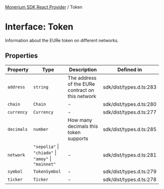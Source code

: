 [Monerium SDK React Provider](../README.md) / Token

# Interface: Token

Information about the EURe token on different networks.

## Properties

| Property   | Type                                                 | Description                                      | Defined in              |
| ---------- | ---------------------------------------------------- | ------------------------------------------------ | ----------------------- |
| `address`  | `string`                                             | The address of the EURe contract on this network | sdk/dist/types.d.ts:283 |
| `chain`    | `Chain`                                              | -                                                | sdk/dist/types.d.ts:280 |
| `currency` | `Currency`                                           | -                                                | sdk/dist/types.d.ts:277 |
| `decimals` | `number`                                             | How many decimals this token supports            | sdk/dist/types.d.ts:285 |
| `network`  | `"sepolia"` \| `"chiado"` \| `"amoy"` \| `"mainnet"` | -                                                | sdk/dist/types.d.ts:281 |
| `symbol`   | `TokenSymbol`                                        | -                                                | sdk/dist/types.d.ts:279 |
| `ticker`   | `Ticker`                                             | -                                                | sdk/dist/types.d.ts:278 |
